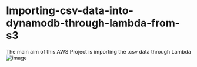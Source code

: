 # Importing-csv-data-into-dynamodb-through-lambda-from-s3
The main aim of this AWS Project is importing the .csv data through Lambda
![image](https://user-images.githubusercontent.com/96176689/209982326-fbf456c7-a16f-49fe-b9af-c8964537f949.png)
